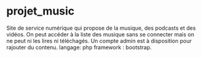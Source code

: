 # projet_music
Site de service numérique qui propose de la musique, des podcasts et des vidéos.
On peut accéder à la liste des musique sans se connecter mais on ne peut ni les lires ni téléchagés.
Un compte admin est à disposition pour rajouter du contenu.
 langage: php
 framework : bootstrap.

